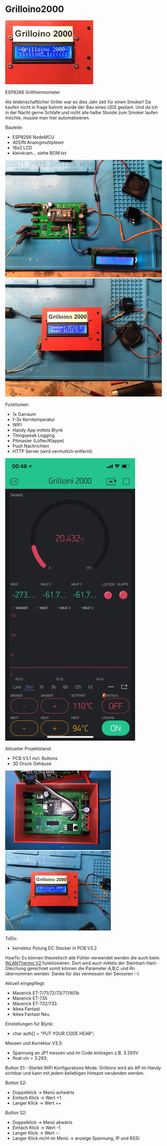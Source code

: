 # Grilloino2000

![Grilloino](https://github.com/zaphi/Grilloino2000/blob/master/img/im4.jpg "Optionaler Titel")

ESP8266 Grillthermometer

Als leidenschaftlicher Griller war es dies Jahr zeit für einen Smoker! Da kaufen nicht in frage kommt wurde der Bau eines UDS geplant. Und da ich in der Nacht gerne Schlafe und nicht alle halbe Stunde zum Smoker laufen möchte, musste man hier automatisieren.

Bauteile:
- ESP8266 NodeMCU
- 4051N Analogmultiplexer
- 16x2 LCD
- kleinkram... siehe BOM.txt

![Grilloino](https://github.com/zaphi/Grilloino2000/blob/master/img/im33.jpg "Optionaler Titel")
![Grilloino](https://github.com/zaphi/Grilloino2000/blob/master/img/im7.jpg "Optionaler Titel")

Funktionen:
- 1x Garraum
- 1-3x Kerntemperatur
- WIFI
- Handy App mittels Blynk
- Thingspeak Logging
- Pitmaster (Lüfter/Klappe)
- Push Nachrichten
- HTTP Server (wird vermutlich entfernt)

![Grilloino](https://github.com/zaphi/Grilloino2000/blob/master/img/im22_small.jpg "BLYNK")

Aktueller Projektstand:
- PCB V3.1 incl. Buttons 
- 3D Druck Gehäuse

![Grilloino](https://github.com/zaphi/Grilloino2000/blob/master/img/im5.jpg "BLYNK")
![Grilloino](https://github.com/zaphi/Grilloino2000/blob/master/img/im6.jpg "BLYNK")

ToDo:
- korrektur Polung DC Stecker in PCB V3.2


HowTo:
Es können theoretisch  alle Fühler verwendet werden die auch beim [WLANThermo V2](https://github.com/WLANThermo/WLANThermo_v2/tree/master/software/usr/share/doc/WLANThermo/probedata) funktionieren. Dort wird auch mittels der Steinhart-Hart-Gleichung gerechnet somit können die Parameter A,B,C und Rn übernommen werden. Danke für das vermessen der  Sensoren :-)

Aktuell eingepflegt:
- Maverick ET-7/71/72/73/77/901b
- Maverick ET-735
- Maverick ET-732/733
- Ikkea Fantast
- Ikkea Fantast Neu

Einstellungen für Blynk:
- char auth[] = "PUT YOUR CODE HEAR";

Messen und Korrektur V3.3:
- Spannung an JP1 messen und im Code eintragen z.B. 3.293V
- float vin = 3.293;  

Button S1:
-Startet WiFi Konfigurations Mode. Grilloino wird als AP im Handy sichtbar und kann mit jedem beliebigen
Hotspot verubnden werden.

Button S2:
- Doppelklick -> Menü aufwärts
- Einfach Klick -> Wert +1
- Langer Klick -> Wert ++

Button S2:
- Doppelklick -> Menü abwärts
- Einfach Klick -> Wert -1
- Langer Klick -> Wert --
- Langer Klick nicht im Menü -> anzeige Spannung, IP und RSSI